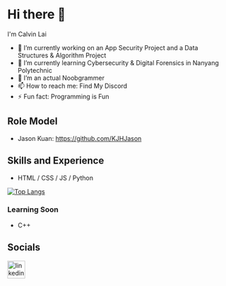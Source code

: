 # Hi there 👋

I'm Calvin Lai

- 🔭 I’m currently working on an App Security Project and a Data Structures & Algorithm Project
- 🌱 I’m currently learning Cybersecurity & Digital Forensics in Nanyang Polytechnic
- 🤔 I’m an actual Noobgrammer
- 📫 How to reach me: Find My Discord
- ⚡ Fun fact: Programming is Fun

## Role Model
- Jason Kuan: https://github.com/KJHJason
<!--
**klevinn/klevinn** is a ✨ _special_ ✨ repository because its `README.md` (this file) appears on your GitHub profile.

Here are some ideas to get you started:

- 🔭 I’m currently working on ...
- 🌱 I’m currently learning ...
- 👯 I’m looking to collaborate on ...
- 🤔 I’m looking for help with ...
- 💬 Ask me about ...
- 📫 How to reach me: ...
- 😄 Pronouns: ...
- ⚡ Fun fact: ...
-->
## Skills and Experience
- HTML / CSS / JS / Python

[![Top Langs](https://github-readme-stats.vercel.app/api/top-langs/?username=klevinn&layout=compact&theme=dark&hide=html)](https://github.com/anuraghazra/github-readme-stats)

### Learning Soon
- C++

## Socials
[<img src='https://content.linkedin.com/content/dam/me/business/en-us/amp/brand-site/v2/bg/LI-Bug.svg.original.svg' alt='linkedin logo' height='40'>](https://www.linkedin.com/in/calvin-lai-671971225/)
